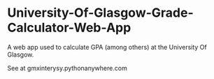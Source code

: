 # University-Of-Glasgow-Grade-Calculator-Web-App
A web app used to calculate GPA (among others) at the University Of Glasgow. 
 
See at gmxinterysy.pythonanywhere.com

